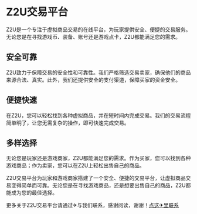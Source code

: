 # Z2U交易平台

Z2U是一个专注于虚拟商品交易的在线平台，为玩家提供安全、便捷的交易服务。无论您是在寻找游戏币、装备、账号还是游戏点卡，Z2U都能满足您的需求。

## 安全可靠

Z2U致力于保障交易的安全性和可靠性。我们严格筛选交易卖家，确保他们的商品来源合法、真实。此外，我们还提供安全的支付渠道，保障买家的资金安全。

## 便捷快速

在Z2U，您可以轻松找到各种虚拟商品，并在短时间内完成交易。我们的交易流程简单明了，让您无需复杂的操作，即可快速完成交易。

## 多样选择

无论您是玩家还是游戏商家，Z2U都能满足您的需求。作为买家，您可以找到各种游戏商品；作为卖家，您可以在Z2U上轻松出售自己的商品。

Z2U交易平台为玩家和游戏商家搭建了一个安全、便捷的交易平台，让虚拟商品交易变得简单而可靠。无论您是在寻找游戏商品，还是想要出售自己的商品，Z2U都能成为您的最佳选择。

更多关于Z2U交易平台请通过✈与我们联系，感谢阅读，谢谢！[点这✈里联系](https://acc.k02.cc)